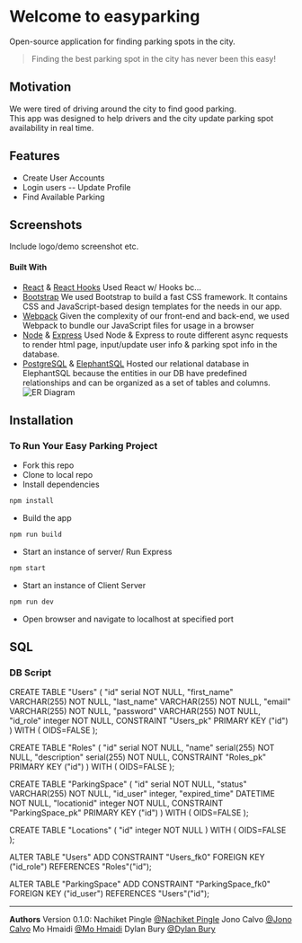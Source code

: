 # **Welcome to easyparking**
Open-source application for finding parking spots in the city.

> Finding the best parking spot in the city has never been this easy!

## Motivation
We were tired of driving around the city to find good parking.  
This app was designed to help drivers and the city update parking spot availability in real time.  

## Features
- Create User Accounts
- Login users
-- Update Profile
- Find Available Parking


## Screenshots
Include logo/demo screenshot etc.


#### Built With

- [React](https://reactjs.org/) & [React Hooks](https://reactjs.org/docs/hooks-intro.html)
Used React w/ Hooks bc...
- [Bootstrap](https://getbootstrap.com/)
We used Bootstrap to build a fast CSS framework. It contains CSS and JavaScript-based design templates for the needs in our app.
- [Webpack](https://webpack.js.org/)
Given the complexity of our front-end and back-end, we used Webpack to bundle our JavaScript files for usage in a browser
- [Node](https://nodejs.org/en/) & [Express](https://expressjs.com/)
Used Node & Express to route different async requests to render html page, input/update user info & parking spot info in the database. 
- [PostgreSQL](https://www.postgresql.org/) & [ElephantSQL](https://www.elephantsql.com/)
Hosted our relational database in ElephantSQL because the entities in our DB have predefined relationships and can be organized as a set of tables and columns.
![ER Diagram](https://i.imgur.com/usi7hmE.png)


## Installation
### To Run Your Easy Parking Project

- Fork this repo
- Clone to local repo
- Install dependencies

```bash
npm install
```

- Build the app

```bash
npm run build
```

- Start an instance of server/ Run Express

```bash
npm start 
```
- Start an instance of Client Server

```bash
npm run dev 
```
- Open browser and navigate to localhost at specified port
  

## SQL 
### DB Script
  
  CREATE TABLE "Users" (
	"id" serial NOT NULL,
	"first_name" VARCHAR(255) NOT NULL,
	"last_name" VARCHAR(255) NOT NULL,
	"email" VARCHAR(255) NOT NULL,
	"password" VARCHAR(255) NOT NULL,
	"id_role" integer NOT NULL,
	CONSTRAINT "Users_pk" PRIMARY KEY ("id")
) WITH (
  OIDS=FALSE
);



CREATE TABLE "Roles" (
	"id" serial NOT NULL,
	"name" serial(255) NOT NULL,
	"description" serial(255) NOT NULL,
	CONSTRAINT "Roles_pk" PRIMARY KEY ("id")
) WITH (
  OIDS=FALSE
);



CREATE TABLE "ParkingSpace" (
	"id" serial NOT NULL,
	"status" VARCHAR(255) NOT NULL,
	"id_user" integer,
	"expired_time" DATETIME NOT NULL,
	"locationid" integer NOT NULL,
	CONSTRAINT "ParkingSpace_pk" PRIMARY KEY ("id")
) WITH (
  OIDS=FALSE
);



CREATE TABLE "Locations" (
	"id" integer NOT NULL
) WITH (
  OIDS=FALSE
);



ALTER TABLE "Users" ADD CONSTRAINT "Users_fk0" FOREIGN KEY ("id_role") REFERENCES "Roles"("id");


ALTER TABLE "ParkingSpace" ADD CONSTRAINT "ParkingSpace_fk0" FOREIGN KEY ("id_user") REFERENCES "Users"("id");



---

**Authors**
Version 0.1.0:
Nachiket Pingle [@Nachiket Pingle](https://github.com/Nachiket1)
Jono Calvo [@Jono Calvo](https://github.com/jonocr)
Mo Hmaidi [@Mo Hmaidi](https://github.com/mhmaidi789)
Dylan Bury [@Dylan Bury](https://github.com/dylanbury)

